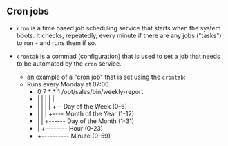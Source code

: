 ## Cron jobs

- `cron` is a time based job scheduling service that starts when the system boots. It checks, repeatedly, every minute if there 
are any jobs ("tasks") to run - and runs them if so.

- `crontab` is a commad (configuration) that is used to set a job that needs to be automated by the `cron` service.
    * an example of a "cron job" that is set using the `crontab`:
    * Runs every Monday at 07:00.
        * 0  7  *  *  1  /opt/sales/bin/weekly-report
        * |  |  |  |  |
        * |  |  |  |  +-- Day of the Week (0-6)
        * |  |  |  +---- Month of the Year (1-12)
        * |  |  +------ Day of the Month (1-31)
        * |  +-------- Hour (0-23)
        * +---------- Minute (0-59)
